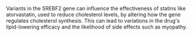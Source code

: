 Variants in the SREBF2 gene can influence the effectiveness of statins like atorvastatin, used to reduce cholesterol levels, by altering how the gene regulates cholesterol synthesis. This can lead to variations in the drug's lipid-lowering efficacy and the likelihood of side effects such as myopathy.